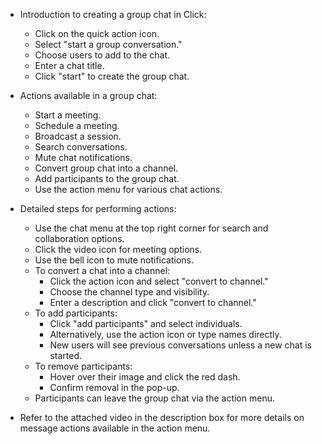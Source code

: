 - Introduction to creating a group chat in Click:
  - Click on the quick action icon.
  - Select "start a group conversation."
  - Choose users to add to the chat.
  - Enter a chat title.
  - Click "start" to create the group chat.

- Actions available in a group chat:
  - Start a meeting.
  - Schedule a meeting.
  - Broadcast a session.
  - Search conversations.
  - Mute chat notifications.
  - Convert group chat into a channel.
  - Add participants to the group chat.
  - Use the action menu for various chat actions.

- Detailed steps for performing actions:
  - Use the chat menu at the top right corner for search and collaboration options.
  - Click the video icon for meeting options.
  - Use the bell icon to mute notifications.
  - To convert a chat into a channel:
    - Click the action icon and select "convert to channel."
    - Choose the channel type and visibility.
    - Enter a description and click "convert to channel."
  - To add participants:
    - Click "add participants" and select individuals.
    - Alternatively, use the action icon or type names directly.
    - New users will see previous conversations unless a new chat is started.
  - To remove participants:
    - Hover over their image and click the red dash.
    - Confirm removal in the pop-up.
  - Participants can leave the group chat via the action menu.

- Refer to the attached video in the description box for more details on message actions available in the action menu.